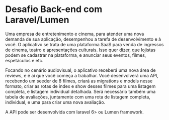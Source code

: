 # Desafio Back-end com Laravel/Lumen

Uma empresa de entretenimento e cinema, para atender uma nova demanda de sua
aplicação, desempenhou a tarefa de desenvolvimento e à você. O aplicativo se trata de uma
plataforma SaaS para venda de ingressos de cinema, teatro e apresentações culturais. Isso
quer dizer, que lojistas podem se cadastrar na plataforma, e anunciar seus eventos, filmes,
espetáculos e etc.

Focando no cenário audiovisual, o aplicativo receberá uma nova área de reviews, e é aí
que você começa a trabalhar. Você desenvolverá uma API, recebendo um seeder de 8
filmes, criará as migrations e models nesse formato, criar as rotas de index e show desses
filmes para uma listagem completa, e listagem individual detalhada. Será necessário
também uma tabela de avaliações, juntamente com uma rota de listagem completa,
individual, e uma para criar uma nova avaliação.

A API pode ser desenvolvida com laravel 6> ou Lumen framework.
